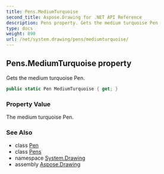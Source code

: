 ```yaml
---
title: Pens.MediumTurquoise
second_title: Aspose.Drawing for .NET API Reference
description: Pens property. Gets the medium turquoise Pen
type: docs
weight: 890
url: /net/system.drawing/pens/mediumturquoise/
---
```

## Pens.MediumTurquoise property

Gets the medium turquoise Pen.

```csharp
public static Pen MediumTurquoise { get; }
```

### Property Value

The medium turquoise Pen.

### See Also

* class [Pen](../../pen/)
* class [Pens](../)
* namespace [System.Drawing](../../pens/)
* assembly [Aspose.Drawing](../../../)



